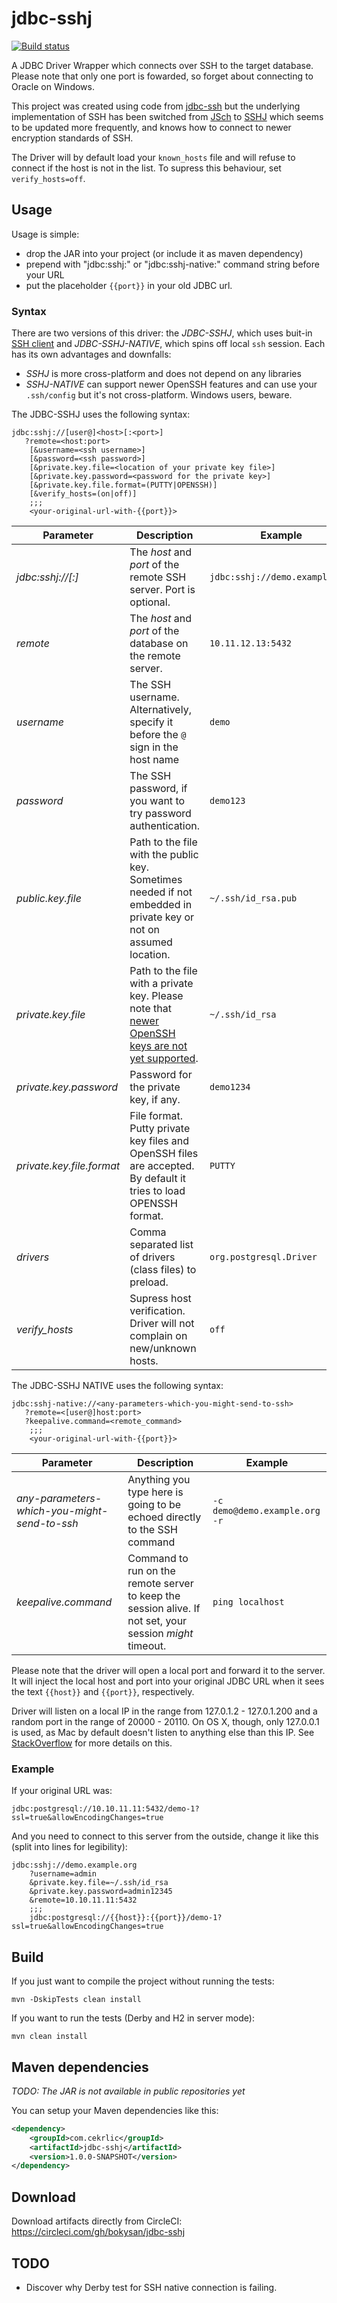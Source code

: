 # jdbc-sshj

[![Build status](https://circleci.com/gh/bokysan/jdbc-sshj.svg?style=shield&circle-token=0d4d10946e3f339feb4c44fd72d85087936ff4db)](https://circleci.com/gh/bokysan/jdbc-sshj)

A JDBC Driver Wrapper which connects over SSH to the target database. Please note that only one port is fowarded,
so forget about connecting to Oracle on Windows.

This project was created using code from [jdbc-ssh](https://github.com/monkeysintown/jdbc-ssh) but the underlying
implementation of SSH has been switched from [JSch](http://www.jcraft.com/jsch/) to 
[SSHJ](https://github.com/hierynomus/sshj) which seems to be updated more frequently, and knows how to connect to 
newer encryption standards of SSH.

The Driver will by default load your `known_hosts` file and will refuse to connect if the host is not in the list.
To supress this behaviour, set `verify_hosts=off`.
 
## Usage
 
Usage is simple:
- drop the JAR into your project (or include it as maven dependency)
- prepend with "jdbc:sshj:" or "jdbc:sshj-native:" command string before your URL
- put the placeholder `{{port}}` in your old JDBC url.

### Syntax

There are two versions of this driver: the *JDBC-SSHJ*, which uses buit-in [SSH client](https://github.com/hierynomus/sshj) and *JDBC-SSHJ-NATIVE*, which
 spins off local `ssh` session. Each has its own advantages and downfalls:
- *SSHJ* is more cross-platform and does not depend on any libraries
- *SSHJ-NATIVE* can support newer OpenSSH features and can use your `.ssh/config` but it's not cross-platform. Windows users, beware.

The JDBC-SSHJ uses the following syntax:
```
jdbc:sshj://[user@]<host>[:<port>]
   ?remote=<host:port>
	[&username=<ssh username>]
	[&password=<ssh password>]
	[&private.key.file=<location of your private key file>]
	[&private.key.password=<password for the private key>]
	[&private.key.file.format=(PUTTY|OPENSSH)]
	[&verify_hosts=(on|off)]
	;;;
	<your-original-url-with-{{port}}>
```

| Parameter | Description | Example |                                                                       
| --- | --- | --- |                         
| *jdbc:sshj://<host>[:<port>]* | The *host* and *port* of the remote SSH server. Port is optional. | `jdbc:sshj://demo.example.org` | 
| *remote* | The *host* and *port* of the database on the remote server. | `10.11.12.13:5432` |
| *username* | The SSH username. Alternatively, specify it before the `@` sign in the host name | `demo` |
| *password*| The SSH password, if you want to try password authentication. | `demo123` |
| *public.key.file* | Path to the file with the public key. Sometimes needed if not embedded in private key or not on assumed location. | `~/.ssh/id_rsa.pub` |
| *private.key.file* | Path to the file with a private key. Please note that [newer OpenSSH keys are not yet supported](https://github.com/hierynomus/sshj/issues/276).  | `~/.ssh/id_rsa` |
| *private.key.password* | Password for the private key, if any. | `demo1234` |
| *private.key.file.format* | File format. Putty private key files and OpenSSH files are accepted. By default it tries to load OPENSSH format. | `PUTTY` | 
| *drivers* | Comma separated list of drivers (class files) to preload. | `org.postgresql.Driver` | 
| *verify_hosts* | Supress host verification. Driver will not complain on new/unknown hosts. | `off` | 


The JDBC-SSHJ NATIVE uses the following syntax:
```
jdbc:sshj-native://<any-parameters-which-you-might-send-to-ssh>
   ?remote=<[user@]host:port>
   ?keepalive.command=<remote_command>
	;;;
	<your-original-url-with-{{port}}>
```
| Parameter | Description | Example |                                                                       
| --- | --- | --- |                         
| *any-parameters-which-you-might-send-to-ssh* | Anything you type here is going to be echoed directly to the SSH command | `-c demo@demo.example.org -r` | 
| *keepalive.command* | Command to run on the remote server to keep the session alive. If not set, your session *might* timeout. | `ping localhost` | 



Please note that the driver will open a local port and forward it to the server. It will inject the local host and port into your original 
JDBC URL when it sees the text `{{host}}` and `{{port}}`, respectively.

Driver will listen on a local IP in the range from 127.0.1.2 - 127.0.1.200 and a random port in the range of 20000 - 20110. On OS X, though,
only 127.0.0.1 is used, as Mac by default doesn't listen to anything else than this IP. See 
[StackOverflow](https://superuser.com/questions/458875/how-do-you-get-loopback-addresses-other-than-127-0-0-1-to-work-on-os-x) for more
details on this.
	

### Example

If your original URL was:
```
jdbc:postgresql://10.10.11.11:5432/demo-1?ssl=true&allowEncodingChanges=true
```

And you need to connect to this server from the outside, change it like this (split into lines for legibility):
```
jdbc:sshj://demo.example.org
	?username=admin
	&private.key.file=~/.ssh/id_rsa
	&private.key.password=admin12345
	&remote=10.10.11.11:5432
	;;;
	jdbc:postgresql://{{host}}:{{port}}/demo-1?ssl=true&allowEncodingChanges=true
```





## Build

If you just want to compile the project without running the tests:

```
mvn -DskipTests clean install
```

If you want to run the tests (Derby and H2 in server mode):

```
mvn clean install
```

## Maven dependencies

*TODO: The JAR is not available in public repositories yet*

You can setup your Maven dependencies like this:

```xml
<dependency>
    <groupId>com.cekrlic</groupId>
    <artifactId>jdbc-sshj</artifactId>
    <version>1.0.0-SNAPSHOT</version>
</dependency>
```

## Download

Download artifacts directly from CircleCI: https://circleci.com/gh/bokysan/jdbc-sshj


## TODO

- Discover why Derby test for SSH native connection is failing.